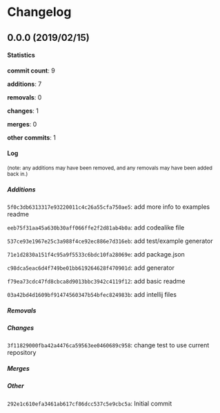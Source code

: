 # Changelog
## 0.0.0 (2019/02/15)
#### Statistics
**commit count**: 9

**additions**: 7

**removals**: 0

**changes**: 1

**merges**: 0

**other commits**: 1

#### Log
<small>(note: any additions may have been removed, and any removals may have been added back in.)</small>
##### Additions
 `5f0c3db6313317e93220011c4c26a55cfa750ae5`: add more info to examples readme

 `eeb75f31aa45a630b30aff066ffe2f2d81ab4b0a`: add codealike file

 `537ce93e1967e25c3a988f4ce92ec886e7d316eb`: add test/example generator

 `71e1d2830a151f4c95a9f5533c6bdc10fa28069e`: add package.json

 `c98dca5eac6d4f749be01bb619264628f470901d`: add generator

 `f79ea73cdc47fd8cbca8d9013bbc3942c4119f12`: add basic readme

 `03a42bd4d1609bf91474560347b54bfec824983b`: add intellij files

##### Removals

##### Changes
 `3f11829000fba42a4476ca59563ee0460689c958`: change test to use current repository

##### Merges

##### Other
 `292e1c610efa3461ab617cf86dcc537c5e9cbc5a`: Initial commit


